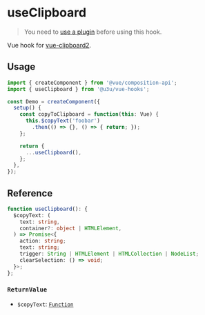 # useClipboard

> You need to [use a plugin](https://github.com/u3u/vue-hooks#usage) before using this hook.

Vue hook for [vue-clipboard2](https://github.com/Inndy/vue-clipboard2#readme).

## Usage

```jsx {6,11,19,23}
import { createComponent } from '@vue/composition-api';
import { useClipboard } from '@u3u/vue-hooks';

const Demo = createComponent({
  setup() {
    const copyToClipboard = function(this: Vue) {
      this.$copyText('foobar')
        .then(() => {}, () => { return; });
    };

    return {
      ...useClipboard(),
    };
  },
});
```

## Reference

```typescript
function useClipboard(): {
  $copyText: (
    text: string,
    container?: object | HTMLElement,
  ) => Promise<{
    action: string;
    text: string;
    trigger: String | HTMLElement | HTMLCollection | NodeList;
    clearSelection: () => void;
  }>;
};
```

### `ReturnValue`

- `$copyText`: [`Function`](https://github.com/Inndy/vue-clipboard2#sample-2)
